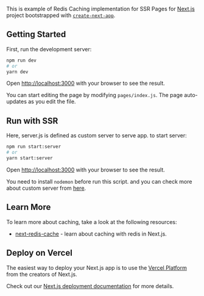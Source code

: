 This is example of Redis Caching implementation for SSR Pages for [Next.js](https://nextjs.org/) project bootstrapped with [`create-next-app`](https://github.com/vercel/next.js/tree/canary/packages/create-next-app).

## Getting Started

First, run the development server:

```bash
npm run dev
# or
yarn dev
```

Open [http://localhost:3000](http://localhost:3000) with your browser to see the result.

You can start editing the page by modifying `pages/index.js`. The page auto-updates as you edit the file.

## Run with SSR

Here, server.js is defined as custom server to serve app. to start server:

```bash
npm run start:server
# or
yarn start:server
```

Open [http://localhost:3000](http://localhost:3000) with your browser to see the result.

You need to install `nodemon` before run this script. and you can check more about custom server from [here](https://nextjs.org/docs/advanced-features/custom-server).

## Learn More

To learn more about caching, take a look at the following resources:

- [next-redis-cache](https://www.npmjs.com/package/next-redis-cache) - learn about caching with redis in Next.js.

## Deploy on Vercel

The easiest way to deploy your Next.js app is to use the [Vercel Platform](https://vercel.com/import?utm_medium=default-template&filter=next.js&utm_source=create-next-app&utm_campaign=create-next-app-readme) from the creators of Next.js.

Check out our [Next.js deployment documentation](https://nextjs.org/docs/deployment) for more details.
